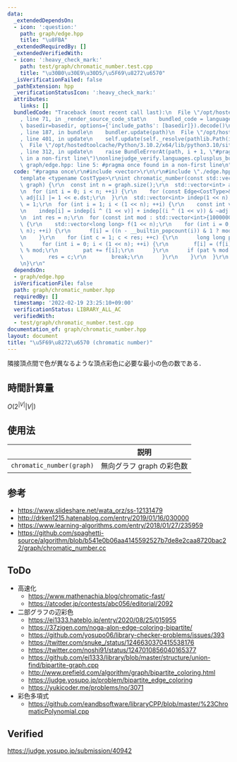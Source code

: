```yaml
---
data:
  _extendedDependsOn:
  - icon: ':question:'
    path: graph/edge.hpp
    title: "\u8FBA"
  _extendedRequiredBy: []
  _extendedVerifiedWith:
  - icon: ':heavy_check_mark:'
    path: test/graph/chromatic_number.test.cpp
    title: "\u30B0\u30E9\u30D5/\u5F69\u8272\u6570"
  _isVerificationFailed: false
  _pathExtension: hpp
  _verificationStatusIcon: ':heavy_check_mark:'
  attributes:
    links: []
  bundledCode: "Traceback (most recent call last):\n  File \"/opt/hostedtoolcache/Python/3.10.2/x64/lib/python3.10/site-packages/onlinejudge_verify/documentation/build.py\"\
    , line 71, in _render_source_code_stat\n    bundled_code = language.bundle(stat.path,\
    \ basedir=basedir, options={'include_paths': [basedir]}).decode()\n  File \"/opt/hostedtoolcache/Python/3.10.2/x64/lib/python3.10/site-packages/onlinejudge_verify/languages/cplusplus.py\"\
    , line 187, in bundle\n    bundler.update(path)\n  File \"/opt/hostedtoolcache/Python/3.10.2/x64/lib/python3.10/site-packages/onlinejudge_verify/languages/cplusplus_bundle.py\"\
    , line 401, in update\n    self.update(self._resolve(pathlib.Path(included), included_from=path))\n\
    \  File \"/opt/hostedtoolcache/Python/3.10.2/x64/lib/python3.10/site-packages/onlinejudge_verify/languages/cplusplus_bundle.py\"\
    , line 312, in update\n    raise BundleErrorAt(path, i + 1, \"#pragma once found\
    \ in a non-first line\")\nonlinejudge_verify.languages.cplusplus_bundle.BundleErrorAt:\
    \ graph/edge.hpp: line 5: #pragma once found in a non-first line\n"
  code: "#pragma once\r\n#include <vector>\r\n\r\n#include \"./edge.hpp\"\r\n\r\n\
    template <typename CostType>\r\nint chromatic_number(const std::vector<std::vector<Edge<CostType>>>&\
    \ graph) {\r\n  const int n = graph.size();\r\n  std::vector<int> adj(n, 0);\r\
    \n  for (int i = 0; i < n; ++i) {\r\n    for (const Edge<CostType>& e : graph[i])\
    \ adj[i] |= 1 << e.dst;\r\n  }\r\n  std::vector<int> indep(1 << n);\r\n  indep[0]\
    \ = 1;\r\n  for (int i = 1; i < (1 << n); ++i) {\r\n    const int v = __builtin_ctz(i);\r\
    \n    indep[i] = indep[i ^ (1 << v)] + indep[(i ^ (1 << v)) & ~adj[v]];\r\n  }\r\
    \n  int res = n;\r\n  for (const int mod : std::vector<int>{1000000007, 1000000011})\
    \ {\r\n    std::vector<long long> f(1 << n);\r\n    for (int i = 0; i < (1 <<\
    \ n); ++i) {\r\n      f[i] = ((n - __builtin_popcount(i)) & 1 ? mod - 1 : 1);\r\
    \n    }\r\n    for (int c = 1; c < res; ++c) {\r\n      long long pat = 0;\r\n\
    \      for (int i = 0; i < (1 << n); ++i) {\r\n        f[i] = (f[i] * indep[i])\
    \ % mod;\r\n        pat += f[i];\r\n      }\r\n      if (pat % mod > 0) {\r\n\
    \        res = c;\r\n        break;\r\n      }\r\n    }\r\n  }\r\n  return res;\r\
    \n}\r\n"
  dependsOn:
  - graph/edge.hpp
  isVerificationFile: false
  path: graph/chromatic_number.hpp
  requiredBy: []
  timestamp: '2022-02-19 23:25:10+09:00'
  verificationStatus: LIBRARY_ALL_AC
  verifiedWith:
  - test/graph/chromatic_number.test.cpp
documentation_of: graph/chromatic_number.hpp
layout: document
title: "\u5F69\u8272\u6570 (chromatic number)"
---
```


隣接頂点間で色が異なるような頂点彩色に必要な最小の色の数である．


## 時間計算量

$O(2^{\lvert V \rvert} \lvert V \rvert)$


## 使用法

||説明|
|:--:|:--:|
|`chromatic_number(graph)`|無向グラフ $\mathrm{graph}$ の彩色数|


## 参考

- https://www.slideshare.net/wata_orz/ss-12131479
- http://drken1215.hatenablog.com/entry/2019/01/16/030000
- https://www.learning-algorithms.com/entry/2018/01/27/235959
- https://github.com/spaghetti-source/algorithm/blob/b541e0b06aa4145592527b7de8e2caa8720bac22/graph/chromatic_number.cc


## ToDo

- 高速化
  - https://www.mathenachia.blog/chromatic-fast/
  - https://atcoder.jp/contests/abc056/editorial/2092
- 二部グラフの辺彩色
  - https://ei1333.hateblo.jp/entry/2020/08/25/015955
  - https://37zigen.com/noga-alon-edge-coloring-bipartite/
  - https://github.com/yosupo06/library-checker-problems/issues/393
  - https://twitter.com/snuke_/status/1246630370415538176
  - https://twitter.com/noshi91/status/1247010856040165377
  - https://github.com/ei1333/library/blob/master/structure/union-find/bipartite-graph.cpp
  - http://www.prefield.com/algorithm/graph/bipartite_coloring.html
  - https://judge.yosupo.jp/problem/bipartite_edge_coloring
  - https://yukicoder.me/problems/no/3071
- 彩色多項式
  - https://github.com/eandbsoftware/libraryCPP/blob/master/%23ChromaticPolynomial.cpp


## Verified

https://judge.yosupo.jp/submission/40942
